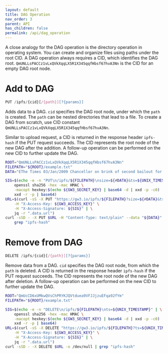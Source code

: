 ```yaml
---
layout: default
title: DAG Operation
nav_order: 3
parent: API
has_children: false
permalink: /api/dag_operation
---
```


A close analogy for the DAG operation is the directory operation in operating system.
You can create and organize files using paths under the root CID.
A DAG operation always requires a CID, which identifies the DAG root.
`QmUNLLsPACCz1vLxQVkXqqLX5R1X345qqfHbsf67hvA3Nn` is the CID for an empty DAG root node.

# Add to DAG

```javascript
PUT /ipfs/{cid}[/{path}][?{params}]
```

Adds data to a DAG.
`cid` specifies the DAG root node, under which the `path` is created.
The `path` can be nested directories that lead to a file.
To create a DAG from scratch, use CID constant `QmUNLLsPACCz1vLxQVkXqqLX5R1X345qqfHbsf67hvA3Nn`.

Similar to upload request, a CID is returned in the response header `ipfs-hash` if the PUT request succeeds.
The CID represents the root node of the new DAG after the addition.
A follow-up operation can be performed on the new CID to further update the DAG.

```bash
ROOT="QmUNLLsPACCz1vLxQVkXqqLX5R1X345qqfHbsf67hvA3Nn"
FILEPATH="${ROOT}/example.txt"
DATA="EThe Times 03/Jan/2009 Chancellor on brink of second bailout for banks"

SIG=$(echo -e -n "PUT\n/ipfs/${FILEPATH}\nsize=${#DATA}&ts=${UNIX_TIMESTAMP}" | \
    openssl sha256 -hex -mac HMAC \
    -macopt hexkey:$(echo ${GW3_SECRET_KEY} | base64 -d | xxd -p -c0) | \
    xxd -r -p | base64)
URL=$(curl -sS -X PUT "https://gw3.io/ipfs/${FILEPATH}?size=${#DATA}&ts=${UNIX_TIMESTAMP}" \
    -H "X-Access-Key: ${GW3_ACCESS_KEY}" \
    -H "X-Access-Signature: ${SIG}" | \
    jq -r ".data.url")
curl -sSD - -X PUT $URL -H "Content-Type: text/plain" --data "${DATA}" -o /dev/null | \
    grep "ipfs-hash"
```

# Remove from DAG

```javascript
DELETE /ipfs/{cid}[/{path}][?{params}]
```

Remove data from a DAG.
`cid` specifies the DAG root node, from which the `path` is deleted.
A CID is returned in the response header `ipfs-hash` if the PUT request succeeds.
The CID represents the root node of the new DAG after deletion.
A follow-up operation can be performed on the new CID to further update the DAG.

```bash
ROOT="QmUcCD6xUMkwQVsChPRYKJQVtduea9VFJJjzuEFqa92fYm"
FILEPATH="${ROOT}/example.txt"

SIG=$(echo -e -n "DELETE\n/ipfs/${FILEPATH}\nts=${UNIX_TIMESTAMP}" | \
    openssl sha256 -hex -mac HMAC \
    -macopt hexkey:$(echo ${GW3_SECRET_KEY} | base64 -d | xxd -p -c0) | \
    xxd -r -p | base64)
URL=$(curl -sS -X DELETE "https://gw3.io/ipfs/${FILEPATH}?ts=${UNIX_TIMESTAMP}" \
    -H "X-Access-Key: ${GW3_ACCESS_KEY}" \
    -H "X-Access-Signature: ${SIG}" | \
    jq -r ".data.url")
curl -sSD - -X DELETE $URL -o /dev/null | grep "ipfs-hash"
```
